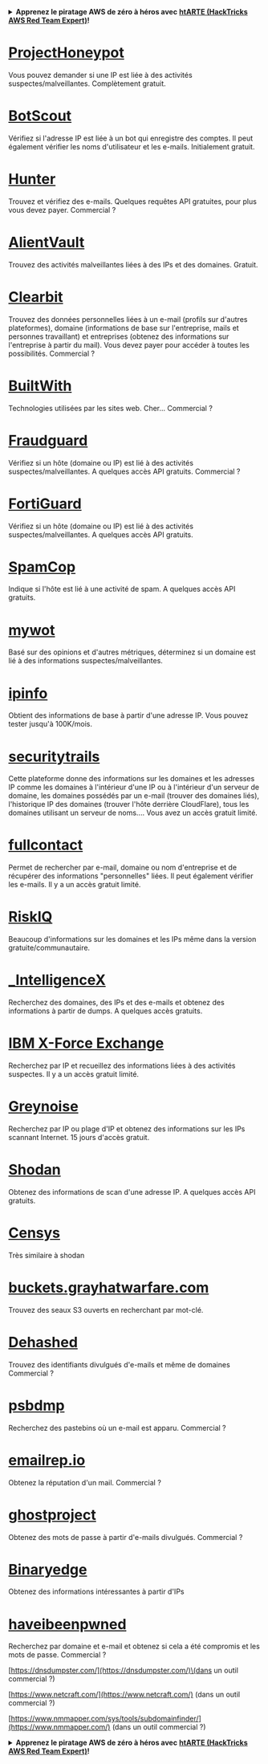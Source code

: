 <details>

<summary><strong>Apprenez le piratage AWS de zéro à héros avec</strong> <a href="https://training.hacktricks.xyz/courses/arte"><strong>htARTE (HackTricks AWS Red Team Expert)</strong></a><strong>!</strong></summary>

Autres moyens de soutenir HackTricks :

* Si vous souhaitez voir votre **entreprise annoncée dans HackTricks** ou **télécharger HackTricks en PDF**, consultez les [**PLANS D'ABONNEMENT**](https://github.com/sponsors/carlospolop) !
* Obtenez le [**swag officiel PEASS & HackTricks**](https://peass.creator-spring.com)
* Découvrez [**La Famille PEASS**](https://opensea.io/collection/the-peass-family), notre collection de [**NFTs**](https://opensea.io/collection/the-peass-family) exclusifs
* **Rejoignez le** 💬 [**groupe Discord**](https://discord.gg/hRep4RUj7f) ou le [**groupe telegram**](https://t.me/peass) ou **suivez** moi sur **Twitter** 🐦 [**@carlospolopm**](https://twitter.com/carlospolopm)**.**
* **Partagez vos astuces de piratage en soumettant des PR aux dépôts github** [**HackTricks**](https://github.com/carlospolop/hacktricks) et [**HackTricks Cloud**](https://github.com/carlospolop/hacktricks-cloud).

</details>


# [ProjectHoneypot](https://www.projecthoneypot.org/)

Vous pouvez demander si une IP est liée à des activités suspectes/malveillantes. Complètement gratuit.

# [**BotScout**](http://botscout.com/api.htm)

Vérifiez si l'adresse IP est liée à un bot qui enregistre des comptes. Il peut également vérifier les noms d'utilisateur et les e-mails. Initialement gratuit.

# [Hunter](https://hunter.io/)

Trouvez et vérifiez des e-mails.
Quelques requêtes API gratuites, pour plus vous devez payer.
Commercial ?

# [AlientVault](https://otx.alienvault.com/api)

Trouvez des activités malveillantes liées à des IPs et des domaines. Gratuit.

# [Clearbit](https://dashboard.clearbit.com/)

Trouvez des données personnelles liées à un e-mail \(profils sur d'autres plateformes\), domaine \(informations de base sur l'entreprise, mails et personnes travaillant\) et entreprises \(obtenez des informations sur l'entreprise à partir du mail\).
Vous devez payer pour accéder à toutes les possibilités.
Commercial ?

# [BuiltWith](https://builtwith.com/)

Technologies utilisées par les sites web. Cher...
Commercial ?

# [Fraudguard](https://fraudguard.io/)

Vérifiez si un hôte \(domaine ou IP\) est lié à des activités suspectes/malveillantes. A quelques accès API gratuits.
Commercial ?

# [FortiGuard](https://fortiguard.com/)

Vérifiez si un hôte \(domaine ou IP\) est lié à des activités suspectes/malveillantes. A quelques accès API gratuits.

# [SpamCop](https://www.spamcop.net/)

Indique si l'hôte est lié à une activité de spam. A quelques accès API gratuits.

# [mywot](https://www.mywot.com/)

Basé sur des opinions et d'autres métriques, déterminez si un domaine est lié à des informations suspectes/malveillantes.

# [ipinfo](https://ipinfo.io/)

Obtient des informations de base à partir d'une adresse IP. Vous pouvez tester jusqu'à 100K/mois.

# [securitytrails](https://securitytrails.com/app/account)

Cette plateforme donne des informations sur les domaines et les adresses IP comme les domaines à l'intérieur d'une IP ou à l'intérieur d'un serveur de domaine, les domaines possédés par un e-mail \(trouver des domaines liés\), l'historique IP des domaines \(trouver l'hôte derrière CloudFlare\), tous les domaines utilisant un serveur de noms....
Vous avez un accès gratuit limité.

# [fullcontact](https://www.fullcontact.com/)

Permet de rechercher par e-mail, domaine ou nom d'entreprise et de récupérer des informations "personnelles" liées. Il peut également vérifier les e-mails. Il y a un accès gratuit limité.

# [RiskIQ](https://www.spiderfoot.net/documentation/)

Beaucoup d'informations sur les domaines et les IPs même dans la version gratuite/communautaire.

# [\_IntelligenceX](https://intelx.io/)

Recherchez des domaines, des IPs et des e-mails et obtenez des informations à partir de dumps. A quelques accès gratuits.

# [IBM X-Force Exchange](https://exchange.xforce.ibmcloud.com/)

Recherchez par IP et recueillez des informations liées à des activités suspectes. Il y a un accès gratuit limité.

# [Greynoise](https://viz.greynoise.io/)

Recherchez par IP ou plage d'IP et obtenez des informations sur les IPs scannant Internet. 15 jours d'accès gratuit.

# [Shodan](https://www.shodan.io/)

Obtenez des informations de scan d'une adresse IP. A quelques accès API gratuits.

# [Censys](https://censys.io/)

Très similaire à shodan

# [buckets.grayhatwarfare.com](https://buckets.grayhatwarfare.com/)

Trouvez des seaux S3 ouverts en recherchant par mot-clé.

# [Dehashed](https://www.dehashed.com/data)

Trouvez des identifiants divulgués d'e-mails et même de domaines
Commercial ?

# [psbdmp](https://psbdmp.ws/)

Recherchez des pastebins où un e-mail est apparu. Commercial ?

# [emailrep.io](https://emailrep.io/key)

Obtenez la réputation d'un mail. Commercial ?

# [ghostproject](https://ghostproject.fr/)

Obtenez des mots de passe à partir d'e-mails divulgués. Commercial ?

# [Binaryedge](https://www.binaryedge.io/)

Obtenez des informations intéressantes à partir d'IPs

# [haveibeenpwned](https://haveibeenpwned.com/)

Recherchez par domaine et e-mail et obtenez si cela a été compromis et les mots de passe. Commercial ?

[https://dnsdumpster.com/](https://dnsdumpster.com/)\(dans un outil commercial ?\)

[https://www.netcraft.com/](https://www.netcraft.com/) \(dans un outil commercial ?\)

[https://www.nmmapper.com/sys/tools/subdomainfinder/](https://www.nmmapper.com/) \(dans un outil commercial ?\)



<details>

<summary><strong>Apprenez le piratage AWS de zéro à héros avec</strong> <a href="https://training.hacktricks.xyz/courses/arte"><strong>htARTE (HackTricks AWS Red Team Expert)</strong></a><strong>!</strong></summary>

Autres moyens de soutenir HackTricks :

* Si vous souhaitez voir votre **entreprise annoncée dans HackTricks** ou **télécharger HackTricks en PDF**, consultez les [**PLANS D'ABONNEMENT**](https://github.com/sponsors/carlospolop) !
* Obtenez le [**swag officiel PEASS & HackTricks**](https://peass.creator-spring.com)
* Découvrez [**La Famille PEASS**](https://opensea.io/collection/the-peass-family), notre collection de [**NFTs**](https://opensea.io/collection/the-peass-family) exclusifs
* **Rejoignez le** 💬 [**groupe Discord**](https://discord.gg/hRep4RUj7f) ou le [**groupe telegram**](https://t.me/peass) ou **suivez** moi sur **Twitter** 🐦 [**@carlospolopm**](https://twitter.com/carlospolopm)**.**
* **Partagez vos astuces de piratage en soumettant des PR aux dépôts github** [**HackTricks**](https://github.com/carlospolop/hacktricks) et [**HackTricks Cloud**](https://github.com/carlospolop/hacktricks-cloud).

</details>

